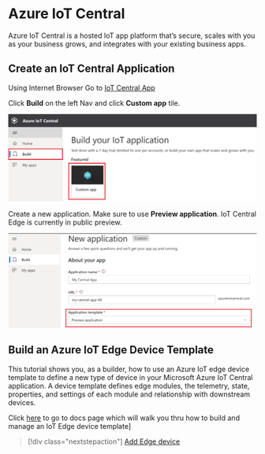 # Azure IoT Central

Azure IoT Central is a hosted IoT app platform that’s secure, scales with you as your business grows, and integrates with your existing business apps.

## Create an IoT Central Application

Using Internet Browser Go to [IoT Central App](https://apps.azureiotcentral.com)

Click **Build** on the left Nav and click **Custom app** tile. 

![Build Custom App](images/buildcustom.png)

Create a new application. Make sure to use **Preview application**. IoT Central Edge is currently in public preview.

![Preview application](images/apptemplate.png)

## Build an Azure IoT Edge Device Template
This tutorial shows you, as a builder, how to use an Azure IoT edge device template to define a new type of device in your Microsoft Azure IoT Central application. A device template defines edge modules, the telemetry, state, properties, and settings of each module and relationship with downstream devices.

Click [here](https://docs.microsoft.com/en-us/azure/iot-central/preview/tutorial-define-edge-device-type) to go to docs page which will walk you thru how to build and manage an IoT Edge device template] 

> [!div class="nextstepaction"]
> [Add Edge device](https://docs.microsoft.com/en-us/azure/iot-central/preview/tutorial-define-edge-device-type)